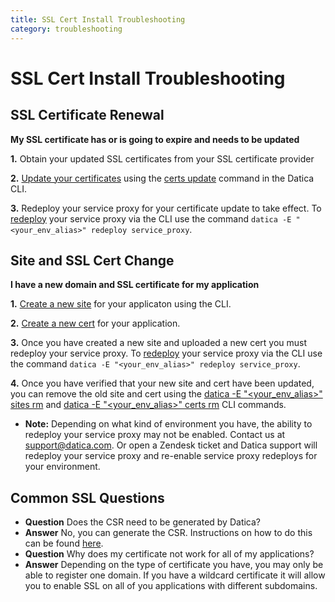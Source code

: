 ```yaml
---
title: SSL Cert Install Troubleshooting
category: troubleshooting
---
```


# SSL Cert Install Troubleshooting

## SSL Certificate Renewal
**My SSL certificate has or is going to expire and needs to be updated**

**1.**  Obtain your updated SSL certificates from your SSL certificate provider

**2.** [Update your certificates](/compliant-cloud/articles/guides/self-service-SSL/) using the [certs update](/compliant-cloud/cli-reference#certs-update) command in the Datica CLI.

**3.** Redeploy your service proxy for your certificate update to take effect. To [redeploy](/compliant-cloud/cli-reference#redeploy) your service proxy via the CLI use the command `datica -E "<your_env_alias>" redeploy service_proxy`.

## Site and SSL Cert Change

**I have a new domain and SSL certificate for my application**

**1.** [Create a new site](/compliant-cloud/cli-reference#sites-create) for your applicaton using the CLI.

**2.** [Create a new cert](/compliant-cloud/cli-reference#certs-create) for your application.

**3.** Once you have created a new site and uploaded a new cert you must redeploy your service proxy. To [redeploy](/compliant-cloud/cli-reference#redeploy) your service proxy via the CLI use the command `datica -E "<your_env_alias>" redeploy service_proxy`.

**4.** Once you have verified that your new site and cert have been updated, you can remove the old site and cert using the [datica -E "<your_env_alias>" sites rm](/compliant-cloud/cli-reference#sites-rm) and [datica -E "<your_env_alias>" certs rm](/compliant-cloud/cli-reference#certs-rm) CLI commands.

- **Note:** Depending on what kind of environment you have, the ability to redeploy your service proxy may not be enabled. Contact us at [support@datica.com](mailto:support@datica.com). Or open a Zendesk ticket and Datica support will redeploy your service proxy and re-enable service proxy redeploys for your environment.

## Common SSL Questions

- **Question** Does the CSR need to be generated by Datica?
- **Answer** No, you can generate the CSR. Instructions on how to do this can be found [here](https://www.namecheap.com/support/knowledgebase/article.aspx/9446/0/apache-opensslmodsslnginx).
- **Question** Why does my certificate not work for all of my applications?
- **Answer** Depending on the type of certificate you have, you may only be able to register one domain.  If you have a wildcard certificate it will allow you to enable SSL on all of you applications with different subdomains.
